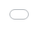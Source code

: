 ```yaml
---
title: 'Research'
date: 2018-02-22T17:01:34+07:00
layout: page
bodyClass: page-about
---
```




## 研究内容

- 航空、航天机器人：
柔性机械臂的控制、空间机器人操作的半物理仿真、基于半物理仿真的飞行模拟


- 机器人柔性体操作：
自动配线机器人、柔性工件的自动装配
 


- 服务机器人：
室内自主装修机器人、建筑机器人



## 实验视频
### 柔软体组项目视频
**机械臂操作无标记的纸片对齐纸片中线和盒子边缘**
<div style="position: relative; padding: 30% 45%;">
<iframe style="position: absolute; width: 100%; height: 100%; left: 0; top: 0;"  src="//player.bilibili.com/player.html?aid=376526176&bvid=BV1Ao4y1X7mt&cid=365353139&page=1" scrolling="no" border="0" frameborder="no" framespacing="0" allowfullscreen="true"  > </iframe>
</div> 
  
**Vision Based Cable Assembly in Constrained Environment**
<div style="position: relative; padding: 30% 45%;">
<iframe style="position: absolute; width: 100%; height: 100%; left: 0; top: 0;" src="//player.bilibili.com/player.html?aid=504103592&bvid=BV1ag411T7J7&cid=365309084&page=1" scrolling="no" border="0" frameborder="no" framespacing="0" allowfullscreen="true" > </iframe>  
</div> 
  
**Manipulation and Deformation Control of Deformable Objects Based on Friction Control**
<div style="position: relative; padding: 30% 45%;">
<iframe style="position: absolute; width: 100%; height: 100%; left: 0; top: 0;" src="//player.bilibili.com/player.html?aid=461547644&bvid=BV1pL411W7f8&cid=365350084&page=1" scrolling="no" border="0" frameborder="no" framespacing="0" allowfullscreen="true" > </iframe>
</div>  
  
### 建筑组项目视频
**Automatic Wall Sanding Based on UR Manipulator**
<div style="position: relative; padding: 30% 45%;">
<iframe style="position: absolute; width: 100%; height: 100%; left: 0; top: 0;" src="//player.bilibili.com/player.html?aid=504071890&bvid=BV1Ag411g7K7&cid=365351415&page=1" scrolling="no" border="0" frameborder="no" framespacing="0" allowfullscreen="true" > </iframe>
</div> 
  
**Vision Based Automatic Putty Applying**
<div style="position: relative; padding: 30% 45%;">
<iframe style="position: absolute; width: 100%; height: 100%; left: 0; top: 0;" src="//player.bilibili.com/player.html?aid=504073715&bvid=BV1wg411g7xK&cid=365347557&page=1" scrolling="no" border="0" frameborder="no" framespacing="0" allowfullscreen="true" > </iframe>
</div> 
  
**Development of Macro-Micro Robot with a Compliant End Effector for Putty Applyin**
<div style="position: relative; padding: 30% 45%;">
<iframe style="position: absolute; width: 100%; height: 100%; left: 0; top: 0;" src="//player.bilibili.com/player.html?aid=888969315&bvid=BV1nK4y1M7SM&cid=364457792&page=1" scrolling="no" border="0" frameborder="no" framespacing="0" allowfullscreen="true" > </iframe>
</div> 
  
## 测试
<h2 id="soft-manipulation">机器人柔性体操作</h2>
<p>在柔软体操作领域~~~</p>
<html>
    <table style="width:100%;border:0px;border-spacing:0px;border-collapse:separate;margin-right:auto;margin-left:auto;">
          <tr onmouseout="nightsight_stop()" onmouseover="nightsight_start()">
            <td style="padding:0px;width:30%;vertical-align:middle;border-left-style:none;border-bottom-style:none;border-top-style:none;border-right-style:none" align="center">
             <!-- <img src="../images/research_imgs/auto_driving11.gif" alt="hpp" style="border-style: none; margin: 20px 0px -5px 0px" width="100%" />-->
            <!--   <img src="../images/research_imgs/auto_driving12.gif" alt="hpp" style="border-style: none" width="100%" />-->
             <iframe style="position: absolute; width: 100%; height: 100%; left: 0; top: 0;"  src="//player.bilibili.com/player.html?aid=376526176&bvid=BV1Ao4y1X7mt&cid=365353139&page=1" scrolling="no" border="0" frameborder="no" framespacing="0" allowfullscreen="true"  > </iframe>
            </td>
            <td style="padding:10px;width:70%;vertical-align:middle;border-left-style:none;border-bottom-style:none;border-top-style:none;border-right-style:none">
                <papertitle><strong>机械臂操作无标记的纸片对齐纸片中线和盒子边缘</strong>
                </papertitle> 
              <br />
              Due to noisy pixels caused by dynamic objects in the outdoor scenes, visual odometry is heavily affected under such dynamic environments. We propose a confidence-based unsupervised visual odometry model to fully leverage the similarity and consistency of correspondent pixels, improving the robustness to dynamic objects (<a href="https://ieeexplore.ieee.org/document/9345430">TITS 2021</a>, <a href="https://ieeexplore.ieee.org/document/8968524">IROS 2019</a>). Since motion segmentation is also important to dynamic scenes, we extract features from sequential depth maps through GRU to segment dynamic objects from visual perception, which improves the odometry performance on KITTI dataset and real-site application (<a href="https://link.springer.com/chapter/10.1007/978-3-030-29911-8_39">PRICAI 2019</a>). For LiDAR-based odometry, we introduce a novel 3D point cloud learning model, named PWCLO-Net, using hierarchical embedding mask optimization. It outperforms all recent learning-based methods and outperforms the geometry-based approach, LOAM with mapping optimization, on most sequences of the KITTI odometry dataset (<a href="https://arxiv.org/abs/2012.00972">CVPR 2021</a>).            
            </td>
          </tr>
    </table>
    <table style="width:100%;border:0px;border-spacing:0px;border-collapse:separate;margin-right:auto;margin-left:auto;">
          <tr onmouseout="nightsight_stop()" onmouseover="nightsight_start()">
            <td style="padding:0px;width:30%;vertical-align:middle;border-left-style:none;border-bottom-style:none;border-top-style:none;border-right-style:none">
              <iframe style="position: absolute; width: 100%; height: 100%; left: 0; top: 0;" src="//player.bilibili.com/player.html?aid=504103592&bvid=BV1ag411T7J7&cid=365309084&page=1" scrolling="no" border="0" frameborder="no" framespacing="0" allowfullscreen="true" > </iframe>
            </td>
            <td style="padding:10px;width:70%;vertical-align:middle;border-left-style:none;border-bottom-style:none;border-top-style:none;border-right-style:none">
                <papertitle><strong>Vision Based Cable Assembly in Constrained Environment</strong>
                </papertitle> 
              <br />
              In autonomous driving, the perceptions of depth, optical flow and camera ego-motion are the fundamental abilities for many high-level tasks, such as SLAM, obstacle avoidance and navigation. We studied the problem of pixel mismatch caused by occlusion and illumination change, the problem of depth degradation in long-term training, and the problem of optical flow estimation in occlusion area. By analyzing tasks above, pixels in the middle frame are modeled into three parts: the rigid region, the non-rigid region, and the occluded region. After explicitly occlusion handling, several strategies are proposed to handle the problems in different regions, such as the less-than-mean mask, the maximum normalization, and the consistency of depth-pose and optical flow. Through the proposed strategies, the performances on the three tasks are improved, which is demonstrated in public autonomous driving datasets. (<a href="https://ieeexplore.ieee.org/document/9152137">TITS 2020</a>, <a href="https://ieeexplore.ieee.org/document/8793622">ICRA 2019</a>)             
            </td>
          </tr>
    </table>
    <table style="width:100%;border:0px;border-spacing:0px;border-collapse:separate;margin-right:auto;margin-left:auto;">
          <tr onmouseout="nightsight_stop()" onmouseover="nightsight_start()">
            <td style="padding:0px;width:30%;vertical-align:middle;border-left-style:none;border-bottom-style:none;border-top-style:none;border-right-style:none" align="center">
             <iframe style="position: absolute; width: 100%; height: 100%; left: 0; top: 0;" src="//player.bilibili.com/player.html?aid=461547644&bvid=BV1pL411W7f8&cid=365350084&page=1" scrolling="no" border="0" frameborder="no" framespacing="0" allowfullscreen="true" > </iframe>
            </td>
            <td style="padding:10px;width:70%;vertical-align:middle;border-left-style:none;border-bottom-style:none;border-top-style:none;border-right-style:none">
                <papertitle><strong>Manipulation and Deformation Control of Deformable Objects Based on Friction Control</strong>
                </papertitle> 
              <br />
              The changing environments pose great challenge on the long-term SLAM algorithms, especially for loop closure and relocalization. We A self-supervised representation learning is proposed to extract domain-invariant features through multi-domain image translation by introducing feature consistency loss. Besides, a novel gradient-weighted similarity activation mapping loss is incorporated for high-precision localization (<a href="https://www.xml-journal.cn/pdfonline/pdf/contentview/cd9ce590ac6ada053bed6ff92763c14d7b0b939c0e87e3a716a830461895b888/JAS-2020-1028.pdf">JAS 2021</a>, <a href="https://ieeexplore.ieee.org/document/8968047">IROS 2019</a>). To leverage the high-quality virtual ground truths without any human effort, we propose a novel multi-task architecture to fuse the geometric and semantic information into the latent embedding representation through syn-to-real domain adaptation(<a href="https://ieeexplore.ieee.org/document/9296559">TIP 2020</a>). For the large-scale point cloud from LiDAR, we propose a novel discriminative and generalizable global descriptor to represent the large-scale outdoor scene, which reveal the continuous latent embedding feature space for place recognition and loop closure. Based on LPD-Net, point cloud registration is implemented for 6-DoF pose regression and relocalization after loop closure (<a href="https://openaccess.thecvf.com/content_ICCV_2019/html/Liu_LPD-Net_3D_Point_Cloud_Learning_for_Large-Scale_Place_Recognition_and_ICCV_2019_paper.html">ICCV 2019</a>, <a href="https://ieeexplore.ieee.org/document/8967875">IROS 2019</a>, <a href="https://arxiv.org/pdf/2011.14579.pdf">IROS 2020</a>).             
            </td>
          </tr>
    </table>
    
</html>




